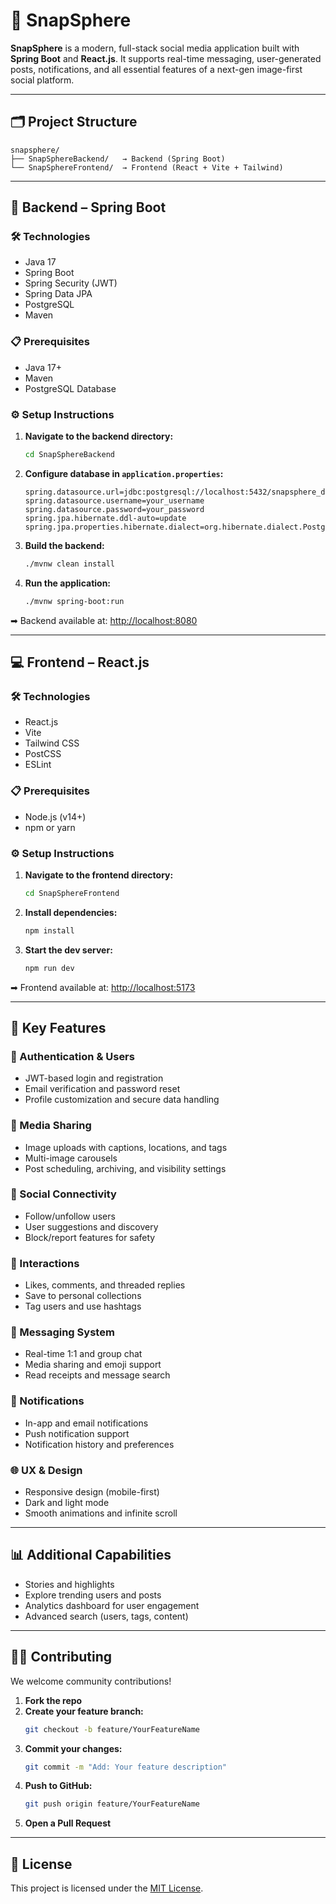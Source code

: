 # 📸 SnapSphere

**SnapSphere** is a modern, full-stack social media application built with **Spring Boot** and **React.js**. It supports real-time messaging, user-generated posts, notifications, and all essential features of a next-gen image-first social platform.

---

## 🗂️ Project Structure

```
snapsphere/
├── SnapSphereBackend/   → Backend (Spring Boot)
└── SnapSphereFrontend/  → Frontend (React + Vite + Tailwind)
```

---

## 🚀 Backend – Spring Boot

### 🛠 Technologies
- Java 17
- Spring Boot
- Spring Security (JWT)
- Spring Data JPA
- PostgreSQL
- Maven

### 📋 Prerequisites
- Java 17+
- Maven
- PostgreSQL Database

### ⚙️ Setup Instructions

1. **Navigate to the backend directory:**
   ```bash
   cd SnapSphereBackend
   ```

2. **Configure database in `application.properties`:**
   ```properties
   spring.datasource.url=jdbc:postgresql://localhost:5432/snapsphere_db
   spring.datasource.username=your_username
   spring.datasource.password=your_password
   spring.jpa.hibernate.ddl-auto=update
   spring.jpa.properties.hibernate.dialect=org.hibernate.dialect.PostgreSQLDialect
   ```

3. **Build the backend:**
   ```bash
   ./mvnw clean install
   ```

4. **Run the application:**
   ```bash
   ./mvnw spring-boot:run
   ```

➡ Backend available at: [http://localhost:8080](http://localhost:8080)

---

## 💻 Frontend – React.js

### 🛠 Technologies
- React.js
- Vite
- Tailwind CSS
- PostCSS
- ESLint

### 📋 Prerequisites
- Node.js (v14+)
- npm or yarn

### ⚙️ Setup Instructions

1. **Navigate to the frontend directory:**
   ```bash
   cd SnapSphereFrontend
   ```

2. **Install dependencies:**
   ```bash
   npm install
   ```

3. **Start the dev server:**
   ```bash
   npm run dev
   ```

➡ Frontend available at: [http://localhost:5173](http://localhost:5173)

---

## 🎯 Key Features

### 🔐 Authentication & Users
- JWT-based login and registration
- Email verification and password reset
- Profile customization and secure data handling

### 📸 Media Sharing
- Image uploads with captions, locations, and tags
- Multi-image carousels
- Post scheduling, archiving, and visibility settings

### 🤝 Social Connectivity
- Follow/unfollow users
- User suggestions and discovery
- Block/report features for safety

### 💬 Interactions
- Likes, comments, and threaded replies
- Save to personal collections
- Tag users and use hashtags

### 💬 Messaging System
- Real-time 1:1 and group chat
- Media sharing and emoji support
- Read receipts and message search

### 🔔 Notifications
- In-app and email notifications
- Push notification support
- Notification history and preferences

### 🌐 UX & Design
- Responsive design (mobile-first)
- Dark and light mode
- Smooth animations and infinite scroll

---

## 📊 Additional Capabilities
- Stories and highlights
- Explore trending users and posts
- Analytics dashboard for user engagement
- Advanced search (users, tags, content)

---

## 🧑‍💻 Contributing

We welcome community contributions!

1. **Fork the repo**
2. **Create your feature branch:**
   ```bash
   git checkout -b feature/YourFeatureName
   ```
3. **Commit your changes:**
   ```bash
   git commit -m "Add: Your feature description"
   ```
4. **Push to GitHub:**
   ```bash
   git push origin feature/YourFeatureName
   ```
5. **Open a Pull Request**

---

## 📄 License

This project is licensed under the [MIT License](LICENSE).

